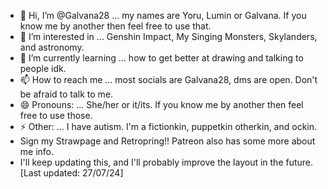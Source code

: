 - 👋 Hi, I’m @Galvana28 ... my names are Yoru, Lumin or Galvana. If you know me by another then feel free to use that.
- 👀 I’m interested in ... Genshin Impact, My Singing Monsters, Skylanders, and astronomy.
- 🌱 I’m currently learning ... how to get better at drawing and talking to people idk.
- 📫 How to reach me ... most socials are Galvana28, dms are open. Don't be afraid to talk to me.
- 😄 Pronouns: ... She/her or it/its. If you know me by another then feel free to use those.
- ⚡ Other: ... I have autism. I'm a fictionkin, puppetkin otherkin, and ockin.
- Sign my Strawpage and Retropring!! Patreon also has some more about me info.
- I'll keep updating this, and I'll probably improve the layout in the future. [Last updated: 27/07/24]

<!---
Galvana28/Galvana28 is a ✨ special ✨ repository because its `README.md` (this file) appears on your GitHub profile.
You can click the Preview link to take a look at your changes.
--->

